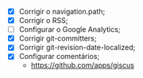 - [X] Corrigir o navigation.path;
- [X] Corrigir o RSS;
- [ ] Configurar o Google Analytics;
- [X] Corrigir git-committers;
- [X] Corrigir git-revision-date-localized;
- [X] Configurar comentários;
    - https://github.com/apps/giscus